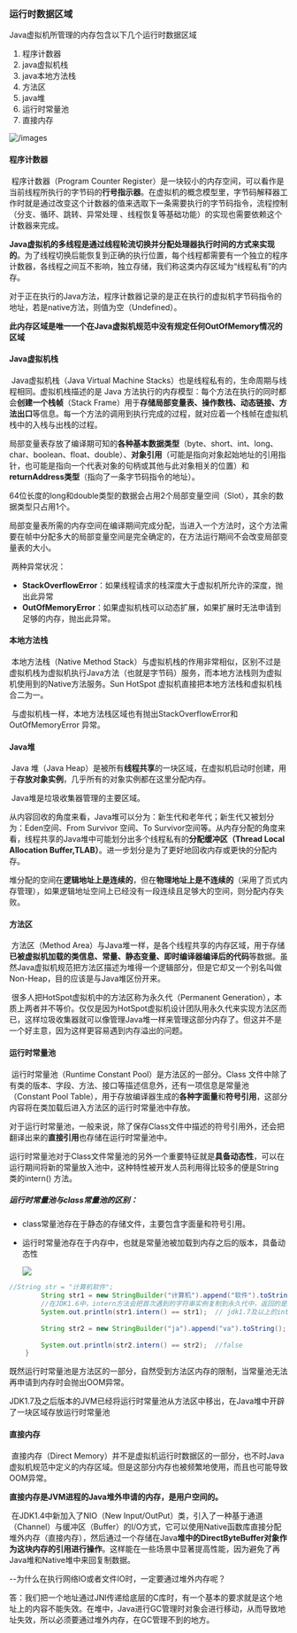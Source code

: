 ### 运行时数据区域

Java虚拟机所管理的内存包含以下几个运行时数据区域

1. 程序计数器
2. java虚拟机栈
3. java本地方法栈
4. 方法区
5. java堆
6. 运行时常量池
7. 直接内存



![/images](C:\Users\csw\Desktop\学习笔记\images\微信图片_20190121115834.jpg)



#### 程序计数器

​	程序计数器（Program Counter Register）是一块较小的内存空间，可以看作是当前线程所执行的字节码的**行号指示器**。在虚拟机的概念模型里，字节码解释器工作时就是通过改变这个计数器的值来选取下一条需要执行的字节码指令，流程控制（分支、循环、跳转、异常处理 、线程恢复等基础功能）的实现也需要依赖这个计数器来完成。

**Java虚拟机的多线程是通过线程轮流切换并分配处理器执行时间的方式来实现的**。为了线程切换后能恢复到正确的执行位置，每个线程都需要有一个独立的程序计数器，各线程之间互不影响，独立存储，我们称这类内存区域为“线程私有”的内存。

对于正在执行的Java方法，程序计数器记录的是正在执行的虚拟机字节码指令的地址，若是native方法，则值为空（Undefined）。

**此内存区域是唯一一个在Java虚拟机规范中没有规定任何OutOfMemory情况的区域**



#### Java虚拟机栈

​	Java虚拟机栈（Java Virtual Machine Stacks）也是线程私有的，生命周期与线程相同。虚拟机栈描述的是 Java 方法执行的内存模型：每个方法在执行的同时都会**创建一个栈帧**（Stack Frame）用于**存储局部变量表、操作数栈、动态链接、方法出口**等信息。每一个方法的调用到执行完成的过程，就对应着一个栈帧在虚拟机栈中的入栈与出栈的过程。

​	局部变量表存放了编译期可知的**各种基本数据类型**（byte、short、int、long、char、boolean、float、double）、**对象引用**（可能是指向对象起始地址的引用指针，也可能是指向一个代表对象的句柄或其他与此对象相关的位置）和**returnAddress类型**（指向了一条字节码指令的地址）。

​	64位长度的long和double类型的数据会占用2个局部变量空间（Slot），其余的数据类型只占用1个。

​	局部变量表所需的内存空间在编译期间完成分配，当进入一个方法时，这个方法需要在帧中分配多大的局部变量空间是完全确定的，在方法运行期间不会改变局部变量表的大小。

​	两种异常状况：

- **StackOverflowError**：如果线程请求的栈深度大于虚拟机所允许的深度，抛出此异常
- **OutOfMemoryError**：如果虚拟机栈可以动态扩展，如果扩展时无法申请到足够的内存，抛出此异常。



#### 本地方法栈

​	本地方法栈（Native Method Stack）与虚拟机栈的作用非常相似，区别不过是虚拟机栈为虚拟机执行Java方法（也就是字节码）服务，而本地方法栈则为虚拟机使用到的Native方法服务。Sun HotSpot 虚拟机直接把本地方法栈和虚拟机栈合二为一。

​	与虚拟机栈一样，本地方法栈区域也有抛出StackOverflowError和 OutOfMemoryError 异常。

#### Java堆

​	Java 堆（Java Heap）是被所有**线程共享**的一块区域，在虚拟机启动时创建，用于**存放对象实例**，几乎所有的对象实例都在这里分配内存。

​	Java堆是垃圾收集器管理的主要区域。

​	从内容回收的角度来看，Java堆可以分为：新生代和老年代；新生代又被划分为：Eden空间、From Survivor 空间、To Survivor空间等。从内存分配的角度来看，线程共享的Java堆中可能划分出多个线程私有的**分配缓冲区（Thread Local Allocation Buffer,TLAB）**。进一步划分是为了更好地回收内存或更快的分配内存。

​	堆分配的空间在**逻辑地址上是连续的**，但在**物理地址上是不连续的**（采用了页式内存管理），如果逻辑地址空间上已经没有一段连续且足够大的空间，则分配内存失败。

#### 方法区

​	方法区（Method Area）与Java堆一样，是各个线程共享的内存区域，用于存储**已被虚拟机加载的类信息、常量、静态变量、即时编译器编译后的代码**等数据。虽然Java虚拟机规范把方法区描述为堆得一个逻辑部分，但是它却又一个别名叫做Non-Heap，目的应该是与Java堆区份开来。

​	很多人把HotSpot虚拟机中的方法区称为永久代（Permanent Generation），本质上两者并不等价。仅仅是因为HotSpot虚拟机设计团队用永久代来实现方法区而已，这样垃圾收集器就可以像管理Java堆一样来管理这部分内存了。但这并不是一个好主意，因为这样更容易遇到内存溢出的问题。

#### 运行时常量池

​	运行时常量池（Runtime Constant Pool）是方法区的一部分。Class 文件中除了有类的版本、字段、方法、接口等描述信息外，还有一项信息是常量池（Constant Pool Table），用于存放编译器生成的**各种字面量**和**符号引用**，这部分内容将在类加载后进入方法区的运行时常量池中存放。

​	对于运行时常量池，一般来说，除了保存Class文件中描述的符号引用外，还会把翻译出来的**直接引用**也存储在运行时常量池中。

​	运行时常量池对于Class文件常量池的另外一个重要特征就是**具备动态性**，可以在运行期间将新的常量放入池中，这种特性被开发人员利用得比较多的便是String 类的intern() 方法。

##### 运行时常量池与class常量池的区别：

- class常量池存在于静态的存储文件，主要包含字面量和符号引用。

- 运行时常量池存在于内存中，也就是常量池被加载到内存之后的版本，具备动态性

  ![](C:\Users\csw\Desktop\学习笔记\images\微信图片_20190121145214.png)

```java
//String str = "计算机软件";
		String str1 = new StringBuilder("计算机").append("软件").toString();
		//在JDK1.6中，intern方法会把首次遇到的字符串实例复制到永久代中，返回的是永久代中这个字符串实例的引用，而StringBuilder创建的字符串在Java堆上，故返回false
		System.out.println(str1.intern() == str1);  // jdk1.7及以上的intern不会复制实例，只是在常量池中记录首次出现的实例引用。返回true  
		
		String str2 = new StringBuilder("ja").append("va").toString();
		
		System.out.println(str2.intern() == str2);  //false
	}
```



​	既然运行时常量池是方法区的一部分，自然受到方法区内存的限制，当常量池无法再申请到内存时会抛出OOM异常。

​	JDK1.7及之后版本的JVM已经将运行时常量池从方法区中移出，在Java堆中开辟了一块区域存放运行时常量池



#### 直接内存

​	直接内存（Direct Memory）并不是虚拟机运行时数据区的一部分，也不时Java虚拟机规范中定义的内存区域。但是这部分内存也被频繁地使用，而且也可能导致OOM异常。

​	**直接内存是JVM进程的Java堆外申请的内存，是用户空间的。**

​	在JDK1.4中新加入了NIO（New Input/OutPut）类，引入了一种基于通道（Channel）与缓冲区（Buffer）的I/O方式，它可以使用Native函数库直接分配堆外内存（直接内存），然后通过一个存储在Java**堆中的DirectByteBuffer对象作为这块内存的引用进行操作**。这样能在一些场景中显著提高性能，因为避免了再Java堆和Native堆中来回复制数据。

--为什么在执行网络IO或者文件IO时，一定要通过堆外内存呢？

答：我们把一个地址通过JNI传递给底层的C库时，有一个基本的要求就是这个地址上的内容不能失效。在堆中，Java进行GC管理时对象会进行移动，从而导致地址失效，所以必须要通过堆外内存，在GC管理不到的地方。